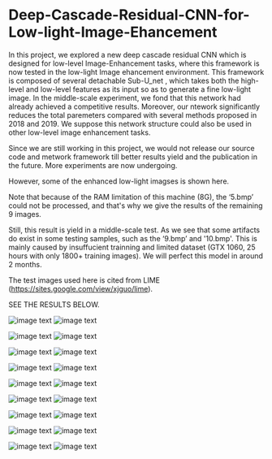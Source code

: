 # Deep-Cascade-Residual-CNN-for-Low-light-Image-Ehancement
In this project, we explored a new deep cascade residual CNN which is designed for low-level Image-Enhancement tasks, where this framework is now tested in the low-light Image ehancement environment. This framework is composed of several detachable Sub-U_net , which takes both the high-level and low-level features as its input so as to generate a fine low-light image. In the middle-scale experiment, we fond that this network had already achieved a competitive results. Moreover, our ntework significantly reduces the total paremeters compared with several methods proposed in 2018 and 2019. We suppose this network structure could also be used in other low-level image enhancement tasks.

Since we are still working in this project, we would not release our source code and metwork framework till better results yield and the publication in the future. More experiments are now undergoing.  
     
However, some of the enhanced low-light imagses is shown here.   
     
Note that because of the RAM limitation of this machine (8G), the ‘5.bmp’ could not be processed, and that's why we give the results of the remaining 9 images.  
     
Still, this result is yield in a middle-scale test. As we see that some artifacts do exist in some testing samples, such as the ‘9.bmp’ and '10.bmp'. This is mainly caused by insuffucient trainning and limited dataset (GTX 1060, 25 hours with only 1800+ training images). We will perfect this model in around 2 months.  
           
The test images used here is cited from LIME (https://sites.google.com/view/xjguo/lime).

SEE THE RESULTS BELOW.  
           
![image text](https://github.com/lukun199/Deep-Cascade-Residual-CNN-for-Low-light-Image-Ehancement/blob/master/raw/1.bmp)
![image text](https://github.com/lukun199/Deep-Cascade-Residual-CNN-for-Low-light-Image-Ehancement/blob/master/enhanced/1_out.png)

![image text](https://github.com/lukun199/Deep-Cascade-Residual-CNN-for-Low-light-Image-Ehancement/blob/master/raw/2.bmp)
![image text](https://github.com/lukun199/Deep-Cascade-Residual-CNN-for-Low-light-Image-Ehancement/blob/master/enhanced/2_out.png)

![image text](https://github.com/lukun199/Deep-Cascade-Residual-CNN-for-Low-light-Image-Ehancement/blob/master/raw/3.bmp)
![image text](https://github.com/lukun199/Deep-Cascade-Residual-CNN-for-Low-light-Image-Ehancement/blob/master/enhanced/3_out.png)

![image text](https://github.com/lukun199/Deep-Cascade-Residual-CNN-for-Low-light-Image-Ehancement/blob/master/raw/4.bmp)
![image text](https://github.com/lukun199/Deep-Cascade-Residual-CNN-for-Low-light-Image-Ehancement/blob/master/enhanced/4_out.png)

![image text](https://github.com/lukun199/Deep-Cascade-Residual-CNN-for-Low-light-Image-Ehancement/blob/master/raw/6.bmp)
![image text](https://github.com/lukun199/Deep-Cascade-Residual-CNN-for-Low-light-Image-Ehancement/blob/master/enhanced/6_out.png)

![image text](https://github.com/lukun199/Deep-Cascade-Residual-CNN-for-Low-light-Image-Ehancement/blob/master/raw/7.bmp)
![image text](https://github.com/lukun199/Deep-Cascade-Residual-CNN-for-Low-light-Image-Ehancement/blob/master/enhanced/7_out.png)

![image text](https://github.com/lukun199/Deep-Cascade-Residual-CNN-for-Low-light-Image-Ehancement/blob/master/raw/8.bmp)
![image text](https://github.com/lukun199/Deep-Cascade-Residual-CNN-for-Low-light-Image-Ehancement/blob/master/enhanced/8_out.png)

![image text](https://github.com/lukun199/Deep-Cascade-Residual-CNN-for-Low-light-Image-Ehancement/blob/master/raw/9.bmp)
![image text](https://github.com/lukun199/Deep-Cascade-Residual-CNN-for-Low-light-Image-Ehancement/blob/master/enhanced/9_out.png)

![image text](https://github.com/lukun199/Deep-Cascade-Residual-CNN-for-Low-light-Image-Ehancement/blob/master/raw/10.bmp)
![image text](https://github.com/lukun199/Deep-Cascade-Residual-CNN-for-Low-light-Image-Ehancement/blob/master/enhanced/10_out.png)


